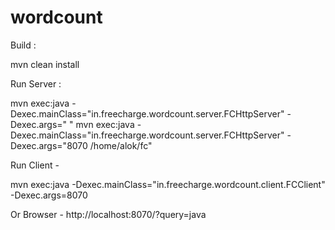 wordcount
=========

Build : 

mvn clean install

Run Server :

mvn exec:java -Dexec.mainClass="in.freecharge.wordcount.server.FCHttpServer" -Dexec.args="<port> <corpusDirectoryPath>"
mvn exec:java -Dexec.mainClass="in.freecharge.wordcount.server.FCHttpServer" -Dexec.args="8070 /home/alok/fc"

Run Client -

mvn exec:java -Dexec.mainClass="in.freecharge.wordcount.client.FCClient" -Dexec.args=8070

Or Browser - http://localhost:8070/?query=java
